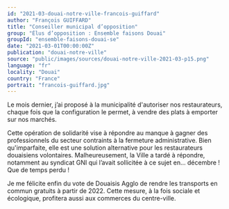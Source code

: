 ```yaml
---
id: "2021-03-douai-notre-ville-francois-guiffard"
author: "François GUIFFARD"
title: "Conseiller municipal d’opposition"
group: "Élus d’opposition : Ensemble faisons Douai"
groupId: "ensemble-faisons-douai-se"
date: "2021-03-01T00:00:00Z"
publication: "douai-notre-ville"
source: "public/images/sources/douai-notre-ville-2021-03-p15.png"
language: "fr"
locality: "Douai"
country: "France"
portrait: "francois-guiffard.jpg"
---
```


Le mois dernier, j’ai proposé à la municipalité d'autoriser nos restaurateurs, chaque fois que la configuration le permet, à vendre des plats à emporter sur nos marchés.

Cette opération de solidarité vise à répondre au manque à gagner des professionnels du secteur contraints à la fermeture administrative. Bien qu'imparfaite, elle est une solution alternative pour les restaurateurs douaisiens volontaires. Malheureusement, la Ville a tardé à répondre, notamment au syndicat GNI qui l’avait sollicitée à ce sujet en… décembre ! Que de temps perdu !

Je me félicite enfin du vote de Douaisis Agglo de rendre les transports en commun gratuits à partir de 2022. Cette mesure, à la fois sociale et écologique, profitera aussi aux commerces du centre-ville.

